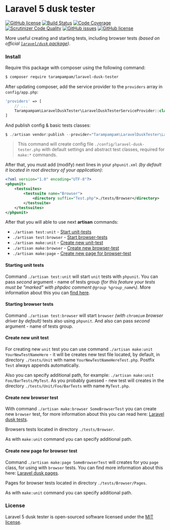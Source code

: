 # Laravel 5 dusk tester

[![GitHub license](https://styleci.io/repos/98423395/shield)](https://styleci.io/repos/98423395) [![Build Status](https://scrutinizer-ci.com/g/tarampampam/laravel-dusk-tester/badges/build.png?b=master)](https://scrutinizer-ci.com/g/tarampampam/laravel-dusk-tester/build-status/master)  [![Code Coverage](https://scrutinizer-ci.com/g/tarampampam/laravel-dusk-tester/badges/coverage.png?b=master)](https://scrutinizer-ci.com/g/tarampampam/laravel-dusk-tester/?branch=master) [![Scrutinizer Code Quality](https://scrutinizer-ci.com/g/tarampampam/laravel-dusk-tester/badges/quality-score.png?b=master)](https://scrutinizer-ci.com/g/tarampampam/laravel-dusk-tester/?branch=master)  [![GitHub issues](https://img.shields.io/github/issues/tarampampam/laravel-dusk-tester.svg?style=flat-square)](https://github.com/tarampampam/laravel-dusk-tester/issues) [![GitHub license](https://img.shields.io/badge/license-MIT-blue.svg?style=flat-square)](https://raw.githubusercontent.com/tarampampam/laravel-dusk-tester/master/LICENSE) 

More useful creating and starting tests, including browser tests *(based on official [`laravel/dusk` package][laravel_dusk_package])*.

### Install

Require this package with composer using the following command:

```bash
$ composer require tarampampam/laravel-dusk-tester
```

After updating composer, add the service provider to the `providers` array in `config/app.php`:

```php
'providers' => [
    // ...
    Tarampampam\LaravelDuskTester\LaravelDuskTesterServiceProvider::class,
]
```

And publish config & basic tests classes:

```php
$ ./artisan vendor:publish --provider="Tarampampam\LaravelDuskTester\LaravelDuskTesterServiceProvider"
```

> This command will create config file `./config/laravel-dusk-tester.php` with default settings and abstract test classes, required for `make:*` commands.

After that, you must add (modify) next lines in your `phpunit.xml` *(by default it located in root directory of your application)*:

```xml
<?xml version="1.0" encoding="UTF-8"?>
<phpunit>
    <testsuites>
        <testsuite name="Browser">
            <directory suffix="Test.php">./tests/Browser</directory>
        </testsuite>
    </testsuites>
</phpunit>
```

After that you will able to use next **artisan** commands:

 * `./artisan test:unit` - [Start unit-tests](#starting-unit-tests)
 * `./artisan test:browser` - [Start browser-tests](#starting-browser-tests)
 * `./artisan make:unit` - [Create new unit-test](#create-new-unit-test)
 * `./artisan make:browser` - [Create new browser-test](#create-new-browser-test)
 * `./artisan make:page` - [Create new page for browser-test](#create-new-page-for-browser-test)

#### Starting unit tests

Command `./artisan test:unit` will start `unit` tests with `phpunit`. You can pass _second_ argument - name of tests group *(for this feature your tests must be "marked" with phpdoc comment `@group %group_name%`)*. More information about this you can [find here][group_phpdoc].

#### Starting browser tests

Command `./artisan test:browser` will start `browser` *(with `chromium` browser driver by default)* tests also using `phpunit`. And also can pass _second_ argument - name of tests group.

#### Create new unit test

For creating new `unit` test you can use command `./artisan make:unit YourNewTestNameHere` - it will be creates new test file located, by default, in directory `./tests/Unit` with name `YourNewTestNameHereTest.php`. Postfix `Test` always appends automatically.

Also you can specify additional path, for example: `./artisan make:unit Foo/BarTests/MyTest`. As you probably guessed - new test will creates in the directory `./tests/Unit/Foo/BarTests` with name `MyTest.php`.

#### Create new browser test

With command `./artisan make:browser SomeBrowserTest` you can create new `browser` test, for more information about this you can read here: [Laravel dusk tests][laravel_dusk_docs].

Browsers tests located in directory `./tests/Browser`.

As with `make:unit` command you can specify additional path.

#### Create new page for browser test

Command `./artisan make:page SomeBrowserTest` will creates for you `page` class, for using with `browser` tests. You can find more information about this here: [Laravel dusk pages][laravel_dusk_docs_pages].

Pages for browser tests located in directory `./tests/Browser/Pages`.

As with `make:unit` command you can specify additional path.

### License

Laravel 5 dusk tester is open-sourced software licensed under the [MIT license](./LICENSE).

[laravel_dusk_package]: https://github.com/laravel/dusk
[laravel_dusk_docs]: https://laravel.com/docs/5.4/dusk
[laravel_dusk_docs_pages]: https://laravel.com/docs/5.4/dusk#pages
[group_phpdoc]: https://phpunit.de/manual/current/en/appendixes.annotations.html#appendixes.annotations.group
